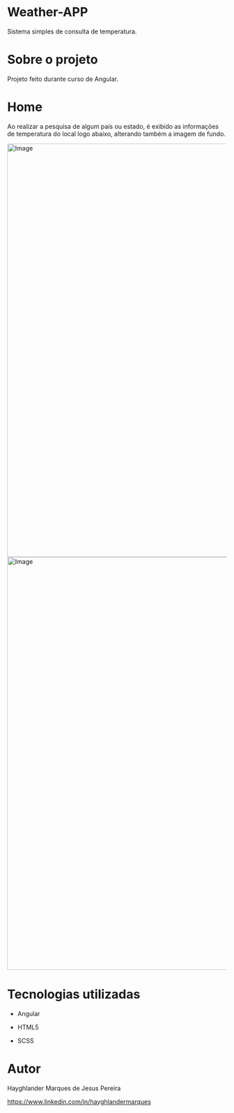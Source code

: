 # Weather-APP 
Sistema simples de consulta de temperatura.

# Sobre o projeto

Projeto feito durante curso de Angular.

# Home

Ao realizar a pesquisa de algum país ou estado, é exibido as informações de temperatura do local logo abaixo, alterando também a imagem de fundo.

<img width="1664" height="949" alt="Image" src="https://github.com/user-attachments/assets/237ff589-14ba-4c72-aff5-606b0dd59fc1" />
<img width="1504" height="948" alt="Image" src="https://github.com/user-attachments/assets/25f9da0a-6361-4e97-a7b3-a36593861806" />   

# Tecnologias utilizadas

- Angular
  
- HTML5

- SCSS

# Autor

Hayghlander Marques de Jesus Pereira

https://www.linkedin.com/in/hayghlandermarques
